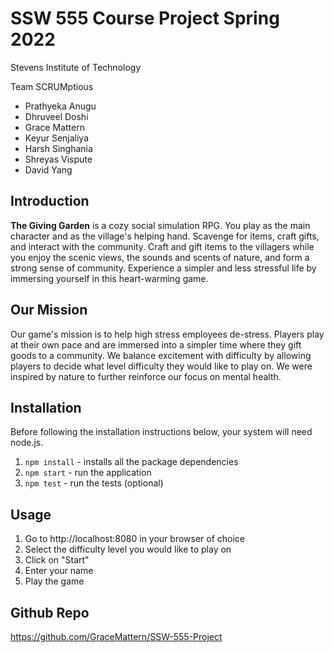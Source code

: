 # SSW 555 Course Project Spring 2022
Stevens Institute of Technology

Team SCRUMptious
- Prathyeka Anugu
- Dhruveel Doshi
- Grace Mattern
- Keyur Senjaliya
- Harsh Singhania
- Shreyas Vispute
- David Yang

## Introduction
**The Giving Garden** is a cozy social simulation RPG. You play as the main character and as the village's helping hand. Scavenge for items, craft gifts, and interact with the community. Craft and gift items to the villagers while you enjoy the scenic views, the sounds and scents of nature, and form a strong sense of community. Experience a simpler and less stressful life by immersing yourself in this heart-warming game.

## Our Mission
Our game's mission is to help high stress employees de-stress. Players play at their own pace and are immersed into a simpler time where they gift goods to a community. We balance excitement with difficulty by allowing players to decide what level difficulty they would like to play on. We were inspired by nature to further reinforce our focus on mental health.

## Installation
Before following the installation instructions below, your system will need node.js.
1. `npm install` - installs all the package dependencies
2. `npm start` - run the application
3. `npm test` - run the tests (optional)

## Usage
1. Go to http://localhost:8080 in your browser of choice
2. Select the difficulty level you would like to play on
3. Click on "Start"
4. Enter your name
5. Play the game

## Github Repo
https://github.com/GraceMattern/SSW-555-Project

